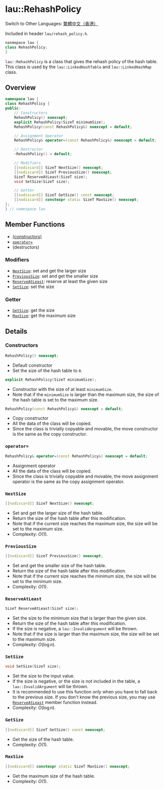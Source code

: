 # lau::RehashPolicy

Switch to Other Languages: [繁體中文（香港）](rehash_policy_zh.md)

Included in header `lau/rehash_policy.h`.

```c++
nasmepace lau {
class RehashPolicy;
}
```

`lau::RehashPolicy` is a class that gives the rehash policy of the hash table.
This class is used by the `lau::LinkedHashTable` and `lau::LinkedHashMap`
class.

## Overview
```c++
namespace lau {
class RehashPolicy {
public:
    // Constructors
    RehashPolicy() noexcept;
    explicit RehashPolicy(SizeT minimumSize);
    RehashPolicy(const RehashPolicy&) noexcept = default;

    // Assignment Operator
    RehashPolicy& operator=(const RehashPolicy&) noexcept = default;

    // Destructor
    ~RehashPolicy() = default;

    // Modifiers
    [[nodiscard]] SizeT NextSize() noexcept;
    [[nodiscard]] SizeT PreviousSize() noexcept;
    SizeT ReserveAtLeast(SizeT size);
    void SetSize(SizeT size);

    // Getter
    [[nodiscard]] SizeT GetSize() const noexcept;
    [[nodiscard]] constexpr static SizeT MaxSize() noexcept;
};
} // namespace lau
```

## Member Functions
- [(constructors)](#Constructors)
- [`operator=`](#operator=)
- (destructors)

### Modifiers
- [`NextSize`](#NextSize): set and get the larger size
- [`PreviousSize`](#PreviousSize): set and get the smaller size
- [`ReserveAtLeast`](#ReserveAtLeast): reserve at least the given size
- [`SetSize`](#SetSize): set the size

### Getter
- [`GetSize`](#GetSize): get the size
- [`MaxSize`](#MaxSize): get the maximum size

## Details
### <span id="Constructors">Constructors</span>
```c++
RehashPolicy() noexcept;
```
- Default constructor
- Set the size of the hash table to `0`.

```c++
explicit RehashPolicy(SizeT minimumSize);
```
- Constructor with the size of at least `minimumSize`.
- Note that if the `minimumSize` is larger than the maximum size, the size
  of the hash table is set to the maximum size. 

```c++
RehashPolicy(const RehashPolicy&) noexcept = default;
```
- Copy constructor
- All the data of the class will be copied.
- Since the class is trivially copyable and movable, the move constructor is
  the same as the copy constructor.

### <span id="operator=">`operator=`</span>
```c++
RehashPolicy& operator=(const RehashPolicy&) noexcept = default;
```
- Assignment operator
- All the data of the class will be copied.
- Since the class is trivially copyable and movable, the move assignment operator
  is the same as the copy assignment operator.

### <span id="NextSize">`NextSize`</span>
```c++
[[nodiscard]] SizeT NextSize() noexcept;
```
- Set and get the larger size of the hash table.
- Return the size of the hash table after this modification.
- Note that if the current size reaches the maximum size, the size will
  be set to the maximum size.
- Complexity: $O(1)$.

### <span id="PreviousSize">`PreviousSize`</span>
```c++
[[nodiscard]] SizeT PreviousSize() noexcept;
```
- Set and get the smaller size of the hash table.
- Return the size of the hash table after this modification.
- Note that if the current size reaches the minimum size, the size will
  be set to the minimum size.
- Complexity: $O(1)$.

### <span id="ReserveAtLeast">`ReserveAtLeast`</span>
```c++
SizeT ReserveAtLeast(SizeT size);
```
- Set the size to the minimum size that is larger than the given size.
- Return the size of the hash table after this modification.
- If the size is negative, a `lau::InvalidArgument` will be thrown.
- Note that if the size is larger than the maximum size, the size will
  be set to the maximum size.
- Complexity: $O(\log n)$.

### <span id="SetSize">`SetSize`</span>
```c++
void SetSize(SizeT size);
```
- Set the size to the input value.
- If the size is negative, or the size is not included in the table, a 
  `lau::InvalidArgument` will be thrown.
- It is recommended to use this function only when you have to fall back
  to the previous size.  If you don't know the previous size, you may use
  [`ReserveAtLeast`](#ReserveAtLeast) member function instead.
- Complexity: $O(\log n)$.

### <span id="GetSize">`GetSize`</span>
```c++
[[nodiscard]] SizeT GetSize() const noexcept;
```
- Get the size of the hash table.
- Complexity: $O(1)$.

### <span id="MaxSize">`MaxSize`</span>
```c++
[[nodiscard]] constexpr static SizeT MaxSize() noexcept;
```
- Get the maximum size of the hash table.
- Complexity: $O(1)$.
